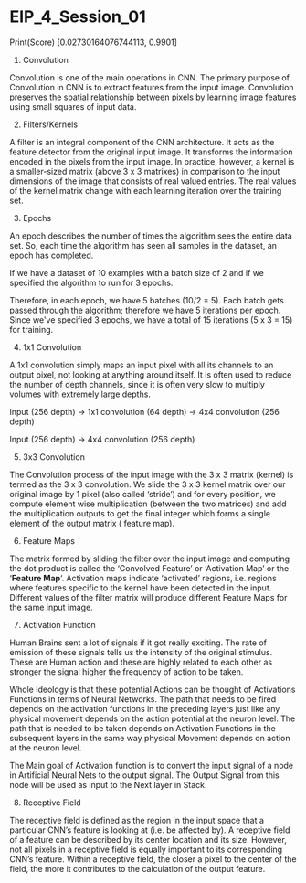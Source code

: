 # EIP_4_Session_01

Print(Score)
[0.02730164076744113, 0.9901]

1. Convolution

Convolution is one of the main operations in CNN. The primary purpose of Convolution in CNN is to extract features from the input image. Convolution preserves the spatial relationship between pixels by learning image features using small squares of input data.

2. Filters/Kernels

A filter is an integral component of the CNN architecture. It acts as the feature detector from the original input image. It transforms the information encoded in the pixels from the input image.  In practice, however, a kernel is a smaller-sized matrix (above 3 x 3 matrixes) in comparison to the input dimensions of the image that consists of real valued entries. The real values of the kernel matrix change with each learning iteration over the training set.

3. Epochs

An epoch describes the number of times the algorithm sees the entire data set. So, each time the algorithm has seen all samples in the dataset, an epoch has completed.

If we have a dataset of 10 examples with a batch size of 2 and if we specified the algorithm to run for 3 epochs.

Therefore, in each epoch, we have 5 batches (10/2 = 5). Each batch gets passed through the algorithm; therefore we have 5 iterations per epoch. Since we've specified 3 epochs, we have a total of 15 iterations   (5 x 3 = 15) for training.

4. 1x1 Convolution

A 1x1 convolution simply maps an input pixel with all its channels to an output pixel, not looking at anything around itself. It is often used to reduce the number of depth channels, since it is often very slow to multiply volumes with extremely large depths.

Input (256 depth) -> 1x1 convolution (64 depth) -> 4x4 convolution (256 depth)

Input (256 depth) -> 4x4 convolution (256 depth)

5. 3x3 Convolution

The Convolution process of the input image with the 3 x 3 matrix (kernel) is termed as the 3 x 3 convolution. We slide the 3 x 3 kernel matrix over our original image by 1 pixel (also called ‘stride’) and for every position, we compute element wise multiplication (between the two matrices) and add the multiplication outputs to get the final integer which forms a single element of the output matrix ( feature map).

6. Feature Maps

The matrix formed by sliding the filter over the input image and computing the dot product is called the ‘Convolved Feature’ or ‘Activation Map’ or the ‘**Feature Map**‘. Activation maps indicate ‘activated’ regions, i.e. regions where features specific to the kernel have been detected in the input. Different values of the filter matrix will produce different Feature Maps for the same input image.

7. Activation Function

Human Brains sent a lot of signals if it got really exciting. The rate of emission of these signals tells us the intensity of the original stimulus. These are Human action and these are highly related to each other as stronger the signal higher the frequency of action to be taken.

Whole Ideology is that these potential Actions can be thought of Activations Functions in terms of Neural Networks. The path that needs to be fired depends on the activation functions in the preceding layers just like any physical movement depends on the action potential at the neuron level. The path that is needed to be taken depends on Activation Functions in the subsequent layers in the same way physical Movement depends on action at the neuron level.

The Main goal of Activation function is to convert the input signal of a node in Artificial Neural Nets to the output signal. The Output Signal from this node will be used as input to the Next layer in Stack.

8. Receptive Field

The receptive field is defined as the region in the input space that a particular CNN’s feature is looking at (i.e. be affected by). A receptive field of a feature can be described by its center location and its size. However, not all pixels in a receptive field is equally important to its corresponding CNN’s feature. Within a receptive field, the closer a pixel to the center of the field, the more it contributes to the calculation of the output feature.

